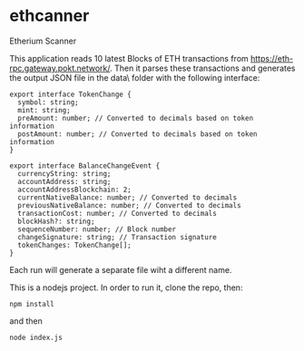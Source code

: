 # ethcanner
Etherium Scanner

This application reads 10 latest Blocks of ETH transactions from https://eth-rpc.gateway.pokt.network/.
Then it parses these transactions and generates the output JSON file in the data\ folder with the following interface:

```
export interface TokenChange {
  symbol: string;
  mint: string;
  preAmount: number; // Converted to decimals based on token information
  postAmount: number; // Converted to decimals based on token information
}

export interface BalanceChangeEvent {
  currencyString: string;
  accountAddress: string;
  accountAddressBlockchain: 2;
  currentNativeBalance: number; // Converted to decimals
  previousNativeBalance: number; // Converted to decimals
  transactionCost: number; // Converted to decimals
  blockHash?: string;
  sequenceNumber: number; // Block number
  changeSignature: string; // Transaction signature
  tokenChanges: TokenChange[];
}
```

Each run will generate a separate file wiht a different name.

This is a nodejs project. In order to run it, clone the repo, then:
```
npm install
```
and then 
```
node index.js
```